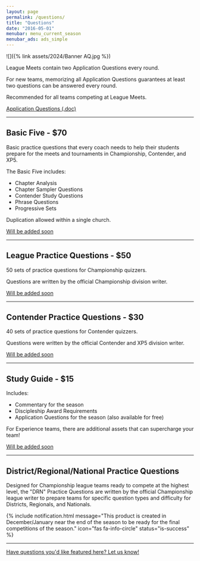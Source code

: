```yaml
---
layout: page
permalink: /questions/
title: "Questions"
date: "2016-05-01"
menubar: menu_current_season
menubar_ads: ads_simple
---
```


![]({% link assets/2024/Banner AQ.jpg %})

League Meets contain two Application Questions every round. 

For new teams, memorizing all Application Questions guarantees at least two questions can be answered every round.

Recommended for all teams competing at League Meets.

<a href="{% link assets/2024/Application-Questions.docx %}" class="button is-primary">Application Questions (.doc)</a>


* * *

## Basic Five - $70

Basic practice questions that every coach needs to help their students prepare for the meets and tournaments in Championship, Contender, and XP5. 

The Basic Five includes:

- Chapter Analysis
- Chapter Sampler Questions
- Contender Study Questions
- Phrase Questions
- Progressive Sets

Duplication allowed within a single church. 

<a href="#" class="button is-primary">Will be added soon</a>

* * *

## League Practice Questions - $50

50 sets of practice questions for Championship quizzers.

Questions are written by the official Championship division writer.

<a href="#" class="button is-primary">Will be added soon</a>

* * *

## Contender Practice Questions - $30

40 sets of practice questions for Contender quizzers.

Questions were written by the official Contender and XP5 division writer.

<a href="#" class="button is-primary">Will be added soon</a>

* * *

## Study Guide - $15

Includes:

- Commentary for the season
- Discipleship Award Requirements
- Application Questions for the season (also available for free)

For Experience teams, there are additional assets that can supercharge your team!

<a href="#" class="button is-primary">Will be added soon</a>

* * *

## District/Regional/National Practice Questions
Designed for Championship league teams ready to compete at the highest level, the "DRN" Practice Questions are written by the official Championship league writer to prepare teams for specific question types and difficulty for Districts, Regionals, and Nationals.

{% include notification.html
   message="This product is created in December/January near the end of the season to be ready for the final competitions of the season."
   icon="fas fa-info-circle"
   status="is-success" %}

* * *

[Have questions you'd like featured here? Let us know!](mailto:hello@biblequiz.com)
